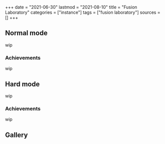 +++
date = "2021-06-30"
lastmod = "2021-08-10"
title = "Fusion Laboratory"
categories = ["instance"]
tags = ["fusion laboratory"]
sources = []
+++

## Normal mode
wip

### Achievements
wip

## Hard mode
wip

### Achievements
wip

## Gallery
